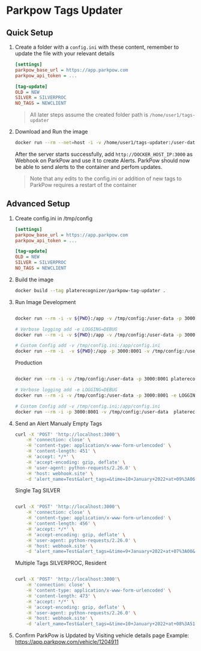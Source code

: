 # Parkpow Tags Updater

## Quick Setup
1. Create a folder with a `config.ini` with these content, remember to update the file with your relevant details
    ```ini
    [settings]
    parkpow_base_url = https://app.parkpow.com
    parkpow_api_token = ...

    [tag-update]
    OLD = NEW
    SILVER = SILVERPROC
    NO_TAGS = NEWCLIENT

    ```
    > All later steps assume the created folder path is `/home/user1/tags-updater`

2. Download and Run the image
    ```bash
    docker run --rm --net=host -i -v /home/user1/tags-updater:/user-data -p 3000:8001 platerecognizer/parkpow-tag-updater
    ```
    After the server starts successfully, add `http://DOCKER_HOST_IP:3000` as Webhook on ParkPow and use it to create Alerts.
    ParkPow should now be able to send alerts to the container and perfom updates.
    > Note that any edits to the config.ini or addition of new tags to ParkPow requires a restart of the container

## Advanced Setup

1. Create config.ini in /tmp/config
    ```ini
    [settings]
    parkpow_base_url = https://app.parkpow.com
    parkpow_api_token = ...

    [tag-update]
    OLD = NEW
    SILVER = SILVERPROC
    NO_TAGS = NEWCLIENT

    ```

2. Build the image
    ```bash
    docker build --tag platerecognizer/parkpow-tag-updater .
    ```

3. Run Image
    Development
    ```bash

    docker run --rm -i -v ${PWD}:/app -v /tmp/config:/user-data -p 3000:8001 platerecognizer/parkpow-tag-updater

    # Verbose logging add -e LOGGING=DEBUG
    docker run --rm -i -v ${PWD}:/app -v /tmp/config:/user-data -p 3000:8001 -e LOGGING=DEBUG  platerecognizer/parkpow-tag-updater

    # Custom Config add -v /tmp/config.ini:/app/config.ini
    docker run --rm -i  -v ${PWD}:/app -p 3000:8001 -v /tmp/config:/user-data  platerecognizer/parkpow-tag-updater

    ```

    Production
    ```bash

    docker run --rm -i -v /tmp/config:/user-data -p 3000:8001 platerecognizer/parkpow-tag-updater

    # Verbose logging add -e LOGGING=DEBUG
    docker run --rm -i -v /tmp/config:/user-data -p 3000:8001 -e LOGGING=DEBUG  platerecognizer/parkpow-tag-updater

    # Custom Config add -v /tmp/config.ini:/app/config.ini
    docker run --rm -i -p 3000:8001 -v /tmp/config:/user-data  platerecognizer/parkpow-tag-updater

    ```

5. Send an Alert Manualy
    Empty Tags
    ```bash
    curl -X 'POST' 'http://localhost:3000'\
        -H 'connection: close' \
        -H 'content-type: application/x-www-form-urlencoded' \
        -H 'content-length: 451' \
        -H 'accept: */*' \
        -H 'accept-encoding: gzip, deflate' \
        -H 'user-agent: python-requests/2.26.0' \
        -H 'host: webhook.site' \
        -d 'alert_name=Test&alert_tags=&time=10+January+2022+at+09%3A06&timezone=UTC&site=Default+Site&camera=4958&license_plate=nhk552&visits=76&confidence_level=0.84&vehicle_id=1204911&vehicle_type=Sedan&vehicle_tag=&vehicle_make=Riley&vehicle_model=RMF&vehicle_url=http%3A%2F%2Fapp.parkpow.com%2Fvehicle%2F1204911&vehicle_color=Black&message=Test&photo=https%3A%2F%2Fus-east-1.linodeobjects.com%2Fparkpow-web%2F4958%2F2022-01-10%2F0906_78Uei_0906_EcraK_car.jpg'

    ```

    Single Tag SILVER
    ```bash

    curl -X 'POST' 'http://localhost:3000'\
        -H 'connection: close' \
        -H 'content-type: application/x-www-form-urlencoded' \
        -H 'content-length: 456' \
        -H 'accept: */*' \
        -H 'accept-encoding: gzip, deflate' \
        -H 'user-agent: python-requests/2.26.0' \
        -H 'host: webhook.site' \
        -d 'alert_name=Test&alert_tags=&time=9+January+2022+at+07%3A00&timezone=UTC&site=Default+Site&camera=4958&license_plate=nhk552&visits=73&confidence_level=0.84&vehicle_id=1204911&vehicle_type=Sedan&vehicle_tag=SILVER&vehicle_make=Riley&vehicle_model=RMF&vehicle_url=http%3A%2F%2Fapp.parkpow.com%2Fvehicle%2F1204911&vehicle_color=Black&message=Test&photo=https%3A%2F%2Fus-east-1.linodeobjects.com%2Fparkpow-web%2F4958%2F2022-01-09%2F0700_Gxqv2_0700_ioteZ_car.jpg'

    ```

    Multiple Tags SILVERPROC, Resident
    ```bash

    curl -X 'POST' 'http://localhost:3000'\
        -H 'connection: close' \
        -H 'content-type: application/x-www-form-urlencoded' \
        -H 'content-length: 473' \
        -H 'accept: */*' \
        -H 'accept-encoding: gzip, deflate' \
        -H 'user-agent: python-requests/2.26.0' \
        -H 'host: webhook.site' \
        -d 'alert_name=Test&alert_tags=&time=10+January+2022+at+08%3A51&timezone=UTC&site=Default+Site&camera=4958&license_plate=nhk552&visits=75&confidence_level=0.84&vehicle_id=1204911&vehicle_type=Sedan&vehicle_tag=Resident%2C+SILVERPROC&vehicle_make=Riley&vehicle_model=RMF&vehicle_url=http%3A%2F%2Fapp.parkpow.com%2Fvehicle%2F1204911&vehicle_color=Black&message=Test&photo=https%3A%2F%2Fus-east-1.linodeobjects.com%2Fparkpow-web%2F4958%2F2022-01-10%2F0851_gfj4q_0851_uHbzW_car.jpg'

    ```

6. Confirm ParkPow is Updated by Visiting vehicle details page
   Example: https://app.parkpow.com/vehicle/1204911
